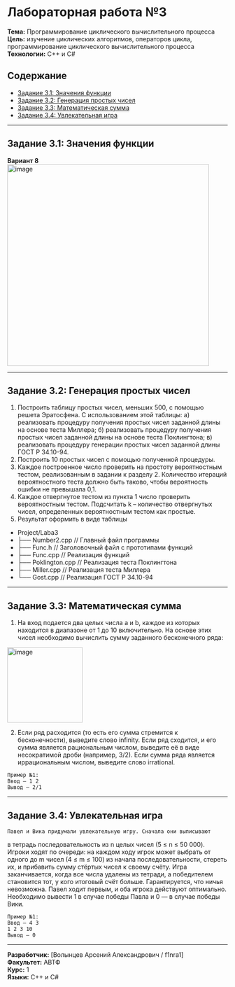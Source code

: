 # Лабораторная работа №3

**Тема:** Программирование циклического вычислительного процесса 
**Цель:** изучение циклических алгоритмов, операторов цикла, программирование циклического вычислительного процесса 
**Технологии:** C++ и C#  

## Содержание

- [Задание 3.1: Значения функции](#задание-31-значения-функции)
- [Задание 3.2: Генерация простых чисел](#задание-32-генерация-простых-чисел)
- [Задание 3.3: Математическая сумма](#задание-33-математическая-сумма)
- [Задание 3.4: Увлекательная игра](#задание-34-увлекательная-игра)

---

## Задание 3.1: Значения функции

**Вариант 8**
<img width="461" alt="image" src="https://github.com/user-attachments/assets/b541e414-773f-4e6f-9521-73210bd1c85c" />

---

## Задание 3.2: Генерация простых чисел

1) Построить таблицу простых чисел, меньших 500, с помощью решета Эратосфена. С использованием этой таблицы:
	а) реализовать процедуру получения простых чисел заданной длины на основе теста Миллера;
	б) реализовать процедуру получения простых чисел заданной длины на основе теста Поклингтона;
	в) реализовать процедуру генерации простых чисел заданной длины ГОСТ Р 34.10-94.
2) Построить 10 простых чисел с помощью полученной процедуры.
3) Каждое построенное число проверить на простоту вероятностным тестом, реализованным в задании к разделу 2. Количество итераций вероятностного теста должно быть таково, чтобы вероятность ошибки не превышала 0,1.
4) Каждое отвергнутое тестом из пункта 1 число проверить вероятностным тестом. Подсчитать k – количество отвергнутых чисел, определенных вероятностным тестом как простые.
5) Результат оформить в виде таблицы

- Project/Laba3
- ├── Number2.cpp        	// Главный файл программы
- ├── Func.h            	// Заголовочный файл с прототипами функций
- ├── Func.cpp        	// Реализация функций
- ├── Poklington.cpp     	// Реализация теста Поклингтона
- ├── Miller.cpp		// Реализация теста Миллера
- └── Gost.cpp		// Реализация ГОСТ Р 34.10-94

---

## Задание 3.3: Математическая сумма

1) На вход подается два целых числа a и b, каждое из которых находится
в диапазоне от 1 до 10 включительно. На основе этих чисел необходимо
вычислить сумму заданного бесконечного ряда:
<img width="172" alt="image" src="https://github.com/user-attachments/assets/10014a9a-f70e-461f-8374-38b527c75606" />

2) Если ряд расходится (то есть его сумма стремится к бесконечности),
выведите слово infinity. Если ряд сходится, и его сумма является
рациональным числом, выведите её в виде несократимой дроби (например,
3/2). Если сумма ряда является иррациональным числом, выведите слово
irrational.

```
Пример №1:
Ввод – 1 2
Вывод – 2/1
```

---

## Задание 3.4: Увлекательная игра
	Павел и Вика придумали увлекательную игру. Сначала они выписывают
в тетрадь последовательность из n целых чисел (5 ≤ n ≤ 50 000). Игроки
ходят по очереди: на каждом ходу игрок может выбрать от одного до m чисел
(4 ≤ m ≤ 100) из начала последовательности, стереть их, и прибавить сумму
стёртых чисел к своему счёту.
	Игра заканчивается, когда все числа удалены из тетради, а
победителем становится тот, у кого итоговый счёт больше. Гарантируется,
что ничья невозможна.
	Павел ходит первым, и оба игрока действуют оптимально. Необходимо
вывести 1 в случае победы Павла и 0 — в случае победы Вики.

```
Пример №1:
Ввод – 4 3
1 2 3 10
Вывод – 0
```
---

**Разработчик:** [Волынцев Арсений Александрович / f1nra1]  
**Факультет:** АВТФ  
**Курс:** 1  
**Языки:** C++ и C#
